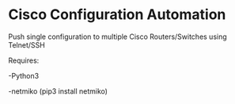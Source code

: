 # Cisco Configuration Automation

Push single configuration to multiple Cisco Routers/Switches using Telnet/SSH

Requires:

-Python3

-netmiko (pip3 install netmiko)
